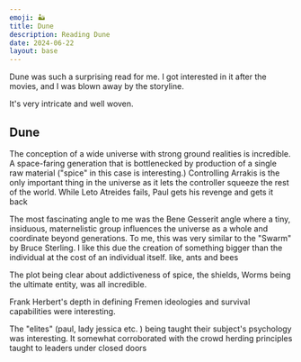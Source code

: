 ```yaml
---
emoji: 🏜️
title: Dune
description: Reading Dune
date: 2024-06-22
layout: base
---
```


Dune was such a surprising read for me. I got interested in it after the movies, and I was blown away by the storyline.

It's very intricate and well woven.

## Dune

The conception of a wide universe with strong ground realities is incredible. A space-faring generation that is bottlenecked by production of a single raw material ("spice" in this case is interesting.)
Controlling Arrakis is the only important thing in the universe as it lets the controller squeeze the rest of the world.
While Leto Atreides fails, Paul gets his revenge and gets it back

The most fascinating angle to me was the Bene Gesserit angle where a tiny, insiduous, maternelistic group influences the universe as a whole and coordinate beyond generations.
To me, this was very similar to the "Swarm" by Bruce Sterling. I like this due the creation of something bigger than the individual at the cost of an individual itself. like, ants and bees

The plot being clear about addictiveness of spice, the shields, Worms being the ultimate entity, was all incredible.

Frank Herbert's depth in defining Fremen ideologies and survival capabilities were interesting. 

The "elites" (paul, lady jessica etc. ) being taught their subject's psychology was interesting. It somewhat corroborated with the crowd herding principles taught to leaders under closed doors    



